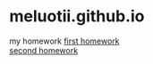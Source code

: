 # meluotii.github.io
my homework
<a href="https://meluotii.github.io/1-homework/">first homework</a>
<br>
<a href="https://meluotii.github.io/2-homework/">second homework</a>
